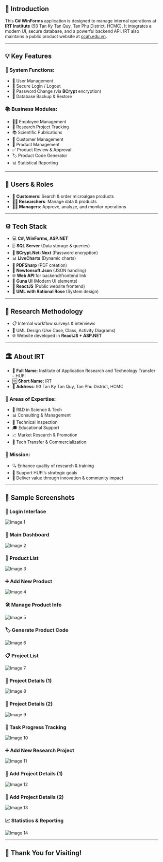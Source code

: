 ## 🏢 Introduction

This **C# WinForms** application is designed to manage internal operations at **IRT Institute** (93 Tan Ky Tan Quy, Tan Phu District, HCMC). It integrates a modern UI, secure database, and a powerful backend API. IRT also maintains a public product website at [ccah.edu.vn](http://ccah.edu.vn).

---

## 💡 Key Features

### 🔐 System Functions:

* 👤 User Management
* 🔐 Secure Login / Logout
* 🔄 Password Change (via **BCrypt** encryption)
* 💾 Database Backup & Restore

### 📚 Business Modules:

* 👨‍💼 Employee Management
* 🧪 Research Project Tracking
* 📚 Scientific Publications
* 🧍 Customer Management
* 🧫 Product Management
* ✅ Product Review & Approval
* 🏷️ Product Code Generator
* 📊 Statistical Reporting

---

## 👥 Users & Roles

* 🛒 **Customers**: Search & order microalgae products
* 🧑‍🔬 **Researchers**: Manage data & products
* 👨‍💼 **Managers**: Approve, analyze, and monitor operations

---

## ⚙️ Tech Stack

* 💻 **C#, WinForms, ASP.NET**
* 🗄️ **SQL Server** (Data storage & queries)
* 🔐 **BCrypt.Net-Next** (Password encryption)
* 📊 **LiveCharts** (Dynamic charts)
* 📄 **PDFSharp** (PDF creation)
* 🧩 **Newtonsoft.Json** (JSON handling)
* 🌐 **Web API** for backend/frontend link
* 🎨 **Guna UI** (Modern UI elements)
* 🌿 **ReactJS** (Public website frontend)
* 🧠 **UML with Rational Rose** (System design)

---

## 🔬 Research Methodology

* 📋 Internal workflow surveys & interviews
* 📐 UML Design (Use Case, Class, Activity Diagrams)
* 🌐 Website developed in **ReactJS + ASP.NET**

---

## 🏛️ About IRT

* 🏢 **Full Name**: Institute of Application Research and Technology Transfer – HUFI
* 🆔 **Short Name**: IRT
* 📍 **Address**: 93 Tan Ky Tan Quy, Tan Phu District, HCMC

### 🔧 Areas of Expertise:

* 🔬 R\&D in Science & Tech
* 📊 Consulting & Management
* 🔎 Technical Inspection
* 🎓 Educational Support
* 📈 Market Research & Promotion
* 🔁 Tech Transfer & Commercialization

### 🧭 Mission:

* 🔍 Enhance quality of research & training
* 🎯 Support HUFI’s strategic goals
* 💼 Deliver value through innovation & community impact

---

## 📸 Sample Screenshots

### 🔐 Login Interface

![Image 1](https://drive.google.com/uc?export=view\&id=1TEbQCU7HMVYXgtYYEtjYR6UzNnX0Klg0)

### 🧭 Main Dashboard

![Image 2](https://drive.google.com/uc?export=view\&id=1wIg4cCQ6BvTGuWwuZIzci1zL-GbyGMbb)

### 🧾 Product List

![Image 3](https://drive.google.com/uc?export=view\&id=1VXj9wqA_QD8U4yt19x-LnqWE8xLtBduT)

### ➕ Add New Product

![Image 4](https://drive.google.com/uc?export=view\&id=1uNJNfdPVOtH6-m9lT3foib1ilXYYpbvN)

### 🛠️ Manage Product Info

![Image 5](https://drive.google.com/uc?export=view\&id=1nKZ4W2Y2Ts8wSsKSCYbMQnJRQpDyKtvP)

### 🏷️ Generate Product Code

![Image 6](https://drive.google.com/uc?export=view\&id=1tG4U-TWGLIoaqkR7e1sbmWUZsFGlAB3j)

### 📋 Project List

![Image 7](https://drive.google.com/uc?export=view\&id=1ReqHEnyGHvfgnmjD4m-_eympJs7L966s)

### 📁 Project Details (1)

![Image 8](https://drive.google.com/uc?export=view\&id=1HTfV0uq64BkLfZBVj-R3n-hh_ZapAkSL)

### 📁 Project Details (2)

![Image 9](https://drive.google.com/uc?export=view\&id=1g88uyEPRbYkStO_GV3DKQ8xZUEFOlc_G)

### 📆 Task Progress Tracking

![Image 10](https://drive.google.com/uc?export=view\&id=1qOgz6Y0QJ3qEw9UqGK603jRQkxWylXat)

### ➕ Add New Research Project

![Image 11](https://drive.google.com/uc?export=view\&id=152VsBN9KqAcSqL7cGtP2FaM7X3ilB-iZ)

### 🧾 Add Project Details (1)

![Image 12](https://drive.google.com/uc?export=view\&id=1BWXZINRkwgQwl9apRqV_XhEW_vX_CKwi)

### 🧾 Add Project Details (2)

![Image 13](https://drive.google.com/uc?export=view\&id=1eT_ZGps6V1fTr0EtQbly5ThIqoJPGgHn)

### 📈 Statistics & Reporting

![Image 14](https://drive.google.com/uc?export=view\&id=1CAq_kGhBqlR4NPGEkuEdJwzRJYThZge3)

---

## 🙏 Thank You for Visiting!
